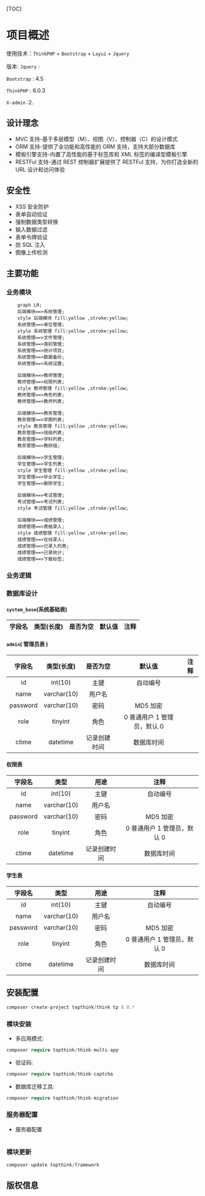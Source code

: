 [TOC]

# 项目概述

使用技术：`ThinkPHP` + `Bootstrap` + `Layui` + `Jquery`

版本:
`Jquery` :

`Bootstrap` : 4.5

`ThinkPHP` : 6.0.3

`X-admin` :2.

## 设计理念

-   MVC 支持-基于多层模型（M）、视图（V）、控制器（C）的设计模式
-   ORM 支持-提供了全功能和高性能的 ORM 支持，支持大部分数据库
-   模板引擎支持-内置了高性能的基于标签库和 XML 标签的编译型模板引擎
-   RESTFul 支持-通过 REST 控制器扩展提供了 RESTFul 支持，为你打造全新的 URL 设计和访问体验

## 安全性

-   XSS 安全防护
-   表单自动验证
-   强制数据类型转换
-   输入数据过滤
-   表单令牌验证
-   防 SQL 注入
-   图像上传检测

## 主要功能

### 业务模块

```mermaid
	graph LR;
    后端模块==>系统管理;
	style 后端模块 fill:yellow ,stroke:yellow;
    系统管理==>单位管理;
	style 系统管理 fill:yellow ,stroke:yellow;
    系统管理==>文件管理;
	系统管理==>类别管理;
	系统管理==>统计项目;
	系统管理==>数据备份;
	系统管理==>系统设置;

    后端模块==>教师管理;
    教师管理==>权限列表;
	style 教师管理 fill:yellow ,stroke:yellow;
    教师管理==>角色列表;
    教师管理==>教师列表;

    后端模块==>教务管理;
    教务管理==>学期列表;
	style 教务管理 fill:yellow ,stroke:yellow;
    教务管理==>班级列表;
    教务管理==>学科列表;
    教务管理==>教研组;

    后端模块==>学生管理;
    学生管理==>学生列表;
	style 学生管理 fill:yellow ,stroke:yellow;
    学生管理==>毕业学生;
    学生管理==>删除学生;

    后端模块==>考试管理;
    考试管理==>考试列表;
	style 考试管理 fill:yellow ,stroke:yellow;

    后端模块==>成绩管理;
    成绩管理==>表格录入;
	style 成绩管理 fill:yellow ,stroke:yellow;
    成绩管理==>在线录入;
    成绩管理==>已录入列表;
    成绩管理==>已录统计;
    成绩管理==>下载标签;
```

### 业务逻辑

### 数据库设计

#### `system_base`(系统基础表)

| 字段名 | 类型(长度) | 是否为空 | 默认值 | 注释 |
| :----: | :--------: | :------: | :----: | :--: |

#### `admin`( 管理员表 )

|  字段名  | 类型(长度)  |   是否为空   |           默认值            | 注释 |
| :------: | :---------: | :----------: | :-------------------------: | :--: |
|    id    |   int(10)   |     主键     |          自动编号           |
|   name   | varchar(10) |    用户名    |                             |
| password | varchar(10) |     密码     |          MD5 加密           |
|   role   |   tinyint   |     角色     | 0 普通用户 1 管理员，默认 0 |
|  ctime   |  datetime   | 记录创建时间 |         数据库时间          |

#### 权限表

|  字段名  |    类型     |     用途     |            注释             |
| :------: | :---------: | :----------: | :-------------------------: |
|    id    |   int(10)   |     主键     |          自动编号           |
|   name   | varchar(10) |    用户名    |                             |
| password | varchar(10) |     密码     |          MD5 加密           |
|   role   |   tinyint   |     角色     | 0 普通用户 1 管理员，默认 0 |
|  ctime   |  datetime   | 记录创建时间 |         数据库时间          |

#### 学生表

|  字段名  |    类型     |     用途     |            注释             |
| :------: | :---------: | :----------: | :-------------------------: |
|    id    |   int(10)   |     主键     |          自动编号           |
|   name   | varchar(10) |    用户名    |                             |
| password | varchar(10) |     密码     |          MD5 加密           |
|   role   |   tinyint   |     角色     | 0 普通用户 1 管理员，默认 0 |
|  ctime   |  datetime   | 记录创建时间 |         数据库时间          |

## 安装配置

```php
composer create-project topthink/think tp 6.0.*
```

### 模块安装

-   多应用模式:

```php
composer require topthink/think-multi-app
```

-   验证码:

```php
composer require topthink/think-captcha
```

-   数据库迁移工具:

```php
composer require topthink/think-migration
```

### 服务器配置

-   服务器配置

```php

```

### 模块更新

```php
composer update topthink/framework
```

## 版权信息
